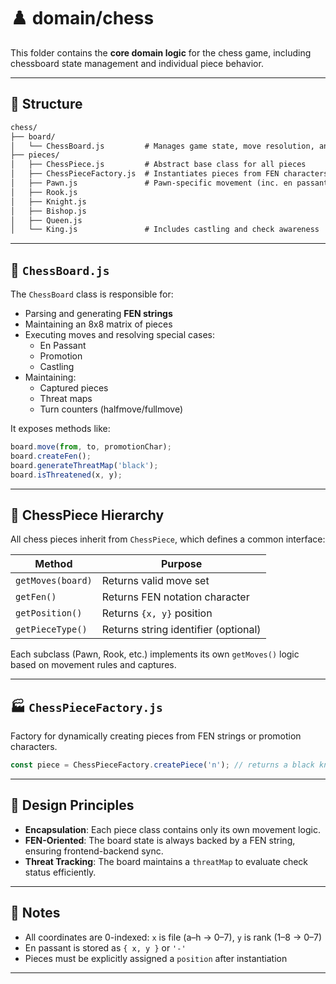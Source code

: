 # ♟️ domain/chess

This folder contains the **core domain logic** for the chess game, including chessboard state management and individual piece behavior.

---

## 🧱 Structure
```markdown
chess/
├── board/
│   └── ChessBoard.js         # Manages game state, move resolution, and FEN logic
├── pieces/
│   ├── ChessPiece.js         # Abstract base class for all pieces
│   ├── ChessPieceFactory.js  # Instantiates pieces from FEN characters
│   ├── Pawn.js               # Pawn-specific movement (inc. en passant & promotion)
│   ├── Rook.js
│   ├── Knight.js
│   ├── Bishop.js
│   ├── Queen.js
│   └── King.js               # Includes castling and check awareness

````

---

## 🧩 `ChessBoard.js`

The `ChessBoard` class is responsible for:

- Parsing and generating **FEN strings**
- Maintaining an 8x8 matrix of pieces
- Executing moves and resolving special cases:
  - En Passant
  - Promotion
  - Castling
- Maintaining:
  - Captured pieces
  - Threat maps
  - Turn counters (halfmove/fullmove)

It exposes methods like:

```js
board.move(from, to, promotionChar);
board.createFen();
board.generateThreatMap('black');
board.isThreatened(x, y);
````

---

## 🧠 ChessPiece Hierarchy

All chess pieces inherit from `ChessPiece`, which defines a common interface:

| Method            | Purpose                              |
| ----------------- | ------------------------------------ |
| `getMoves(board)` | Returns valid move set               |
| `getFen()`        | Returns FEN notation character       |
| `getPosition()`   | Returns `{x, y}` position            |
| `getPieceType()`  | Returns string identifier (optional) |

Each subclass (Pawn, Rook, etc.) implements its own `getMoves()` logic based on movement rules and captures.

---

## 🏭 `ChessPieceFactory.js`

Factory for dynamically creating pieces from FEN strings or promotion characters.

```js
const piece = ChessPieceFactory.createPiece('n'); // returns a black knight
```

---

## 🧠 Design Principles

* **Encapsulation**: Each piece class contains only its own movement logic.
* **FEN-Oriented**: The board state is always backed by a FEN string, ensuring frontend-backend sync.
* **Threat Tracking**: The board maintains a `threatMap` to evaluate check status efficiently.

---

## 📌 Notes

* All coordinates are 0-indexed: `x` is file (a–h → 0–7), `y` is rank (1–8 → 0–7)
* En passant is stored as `{ x, y }` or `'-'`
* Pieces must be explicitly assigned a `position` after instantiation

---

